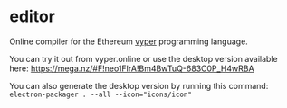 # editor

Online compiler for the Ethereum [vyper](https://github.com/ethereum/vyper) 
programming language.

You can try it out from vyper.online or use the desktop version available here:
https://mega.nz/#F!neo1FIrA!Bm4BwTuQ-683C0P_H4wRBA

You can also generate the desktop version by running this command:
``electron-packager . --all --icon="icons/icon"``
